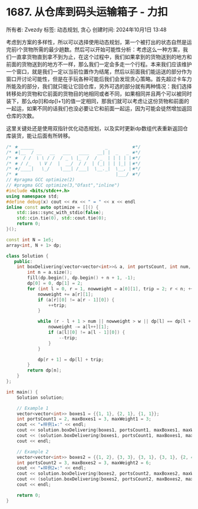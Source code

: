 # 1687. 从仓库到码头运输箱子 - 力扣

所有者: Zvezdy
标签: 动态规划, 贪心
创建时间: 2024年10月1日 13:48

考虑到方案的多样性，所以可以选择使用动态规划，第一个被打出的状态自然是运完前i个货物所需的最少趟数。然后可以开始可能性分析：考虑这么一种方案，我们一直拿货物直到拿不到为止，在这个过程中，我们如果拿到的货物送到的地方和前面的货物送到的地方不一样，那么我们一定会多走一个行程。本来我们应该维护一个窗口，就是我们一定以当前位置作为结尾，然后以前面我们能运送的部分作为窗口开讨论可能性，但是在手玩各种可能后我们会发现贪心策略。首先超过卡车力所能及的部分，我们就只能让它回仓库，另外可选的部分就有两种情况：我们选择转移处的货物和它前面的货物目的地相同或者不同，如果相同并且两个可以被同时装下，那么dp[l]和dp[l+1]的值一定相同，那我们就可以考虑让这份货物和前面的一起运，如果不同的话我们也没必要让它和前面一起运，因为可能会徒然增加返回仓库的次数。

这里关键处还是使用双指针优化动态规划，以及实时更新dp数组代表重新返回仓库装货，能让后面有所转移。

```cpp
/* ★ _____                           _         ★*/
/* ★|__  / __   __   ___   ____   __| |  _   _ ★*/
/* ★  / /  \ \ / /  / _ \ |_  /  / _  | | | | |★*/
/* ★ / /_   \ V /  |  __/  / /  | (_| | | |_| |★*/
/* ★/____|   \_/    \___| /___|  \__._|  \__, |★*/
/* ★                                     |___/ ★*/
// #pragma GCC optimize(2)
// #pragma GCC optimize(3,"Ofast","inline")
#include <bits/stdc++.h>
using namespace std;
#define debug(x) cout << #x << " = " << x << endl
inline const auto optimize = []() {
    std::ios::sync_with_stdio(false);
    std::cin.tie(0), std::cout.tie(0);
    return 0;
}();

const int N = 1e5;
array<int, N + 1> dp;

class Solution {
   public:
    int boxDelivering(vector<vector<int>>& a, int portsCount, int num, int w) {
        int n = a.size();
        fill(dp.begin(), dp.begin() + n + 1, -1);
        dp[0] = 0, dp[1] = 2;
        for (int l = 0, r = 1, nowweight = a[0][1], trip = 2; r < n; ++r) {
            nowweight += a[r][1];
            if (a[r][0] != a[r - 1][0]) {
                ++trip;
            }

            while (r - l + 1 > num || nowweight > w || dp[l] == dp[l + 1]) {
                nowweight -= a[l++][1];
                if (a[l][0] != a[l - 1][0]) {
                    --trip;
                }
            }

            dp[r + 1] = dp[l] + trip;
        }
        return dp[n];
    }
};

int main() {
    Solution solution;

    // Example 1
    vector<vector<int>> boxes1 = {{1, 1}, {2, 1}, {1, 1}};
    int portsCount1 = 2, maxBoxes1 = 3, maxWeight1 = 3;
    cout << "★样例1★:" << endl;
    cout << solution.boxDelivering(boxes1, portsCount1, maxBoxes1, maxWeight1) << endl;
    cout << (solution.boxDelivering(boxes1, portsCount1, maxBoxes1, maxWeight1) == 4 ? "Accepted" : "Wrong Answer") << endl;
    cout << endl;

    // Example 2
    vector<vector<int>> boxes2 = {{1, 2}, {3, 3}, {3, 1}, {3, 1}, {2, 4}};
    int portsCount2 = 3, maxBoxes2 = 3, maxWeight2 = 6;
    cout << "★样例2★:" << endl;
    cout << solution.boxDelivering(boxes2, portsCount2, maxBoxes2, maxWeight2) << endl;
    cout << (solution.boxDelivering(boxes2, portsCount2, maxBoxes2, maxWeight2) == 6 ? "Accepted" : "Wrong Answer") << endl;
    cout << endl;

    return 0;
}

```